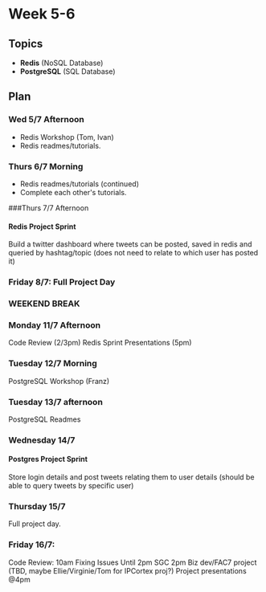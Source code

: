 # Week 5-6

## Topics

* **Redis** (NoSQL Database)
* **PostgreSQL** (SQL Database)

## Plan

### Wed 5/7 Afternoon

* Redis Workshop (Tom, Ivan)
* Redis readmes/tutorials.


### Thurs 6/7 Morning

* Redis readmes/tutorials (continued)
* Complete each other's tutorials.

###Thurs 7/7 Afternoon

#### Redis Project Sprint

Build a twitter dashboard where tweets can be posted, saved in redis and queried by hashtag/topic (does not need to relate to which user has posted it)

### Friday 8/7: Full Project Day

### WEEKEND BREAK

### Monday 11/7 Afternoon

Code Review (2/3pm)
Redis Sprint Presentations (5pm)

### Tuesday 12/7 Morning

PostgreSQL Workshop (Franz)

### Tuesday 13/7 afternoon

PostgreSQL Readmes

### Wednesday 14/7
#### Postgres Project Sprint
Store login details and post tweets relating them to user details (should be able to query tweets by specific user)
### Thursday 15/7
Full project day.
### Friday 16/7:
Code Review: 10am
Fixing Issues Until 2pm
SGC 2pm
Biz dev/FAC7 project (TBD, maybe Ellie/Virginie/Tom for IPCortex proj?)
Project presentations @4pm
